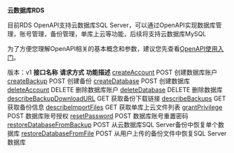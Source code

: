 **云数据库RDS**

目前RDS OpenAPI支持云数据库SQL Server，可以通过OpenAPI实现数据库管理，账号管理，备份管理，单库上云等功能，后续将支持云数据库MySQL

为了方便您理解OpenAPI相关的基本概念和参数，建议您先查看[OpenAPI使用入门](https://www.jdcloud.com/help/detail/355/isCatalog/0)。

版本：v1
**接口名称** **请求方式** **功能描述** [createAccount](http://www.jdcloud.com/help/detail/2834/isCatalog/1) POST 创建数据库账户 [createBackup](http://www.jdcloud.com/help/detail/2839/isCatalog/1) POST 创建备份 [createDatabase](http://www.jdcloud.com/help/detail/2843/isCatalog/1) POST 创建数据库 [deleteAccount](http://www.jdcloud.com/help/detail/2835/isCatalog/1) DELETE 删除数据库账户 [deleteDatabase](http://www.jdcloud.com/help/detail/2844/isCatalog/1) DELETE 删除数据库 [describeBackupDownloadURL](http://www.jdcloud.com/help/detail/2840/isCatalog/1) GET 获取备份下载链接 [describeBackups](http://www.jdcloud.com/help/detail/2841/isCatalog/1) GET 获取备份信息 [describeImportFiles](http://www.jdcloud.com/help/detail/2848/isCatalog/1) GET 获取单库上云文件列表 [grantPrivilege](http://www.jdcloud.com/help/detail/2836/isCatalog/1) POST 数据库账号授权 [resetPassword](http://www.jdcloud.com/help/detail/2837/isCatalog/1) POST 数据库账号重置密码 [restoreDatabaseFromBackup](http://www.jdcloud.com/help/detail/2845/isCatalog/1) POST 从云数据库SQL Server备份中恢复单个数据库 [restoreDatabaseFromFile](http://www.jdcloud.com/help/detail/2846/isCatalog/1) POST 从用户上传的备份文件中恢复SQL Server数据库